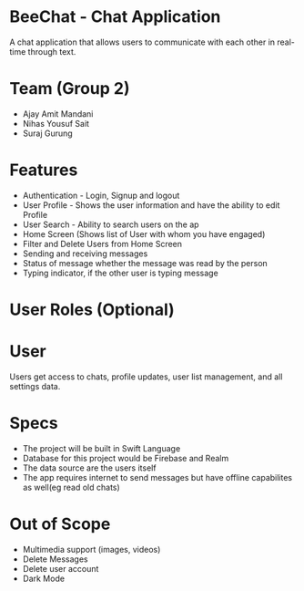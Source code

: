 # BeeChat - Chat Application
 
A chat application that allows users to communicate with each other in real-time through text.
 
# Team (Group 2)
* Ajay Amit Mandani
* Nihas Yousuf Sait
* Suraj Gurung
 
# Features
* Authentication - Login, Signup and logout
* User Profile - Shows the user information and have the ability to edit Profile
* User Search - Ability to search users on the ap
* Home Screen (Shows list of User with whom you have engaged)
* Filter and Delete Users from Home Screen
* Sending and receiving messages
* Status of message whether the message was read by the person
* Typing indicator, if the other user is typing message

 
 
# User Roles (Optional)
# User
Users get access to chats, profile updates, user list management, and all settings data.
 
# Specs
* The project will be built in Swift Language
* Database for this project would be Firebase and Realm
* The data source are the users itself
* The app requires internet to send messages but have offline capabilites as well(eg read old chats)
 
# Out of Scope
* Multimedia support (images, videos)
* Delete Messages
* Delete user account
* Dark Mode
 
